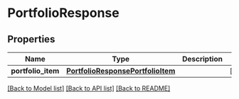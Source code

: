 # PortfolioResponse

## Properties
Name | Type | Description | Notes
------------ | ------------- | ------------- | -------------
**portfolio_item** | [**PortfolioResponsePortfolioItem**](PortfolioResponsePortfolioItem.md) |  | [optional] 

[[Back to Model list]](../README.md#documentation-for-models) [[Back to API list]](../README.md#documentation-for-api-endpoints) [[Back to README]](../README.md)


